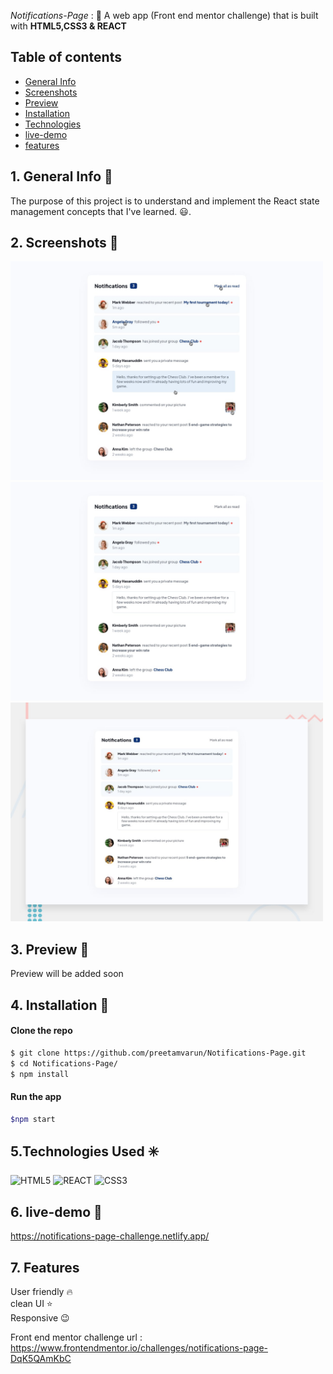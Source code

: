 *Notifications-Page* : :jack_o_lantern:
A web app (Front end mentor challenge) that is built with **HTML5,CSS3 & REACT**  

## Table of contents
- [General Info](#generalInfo)
- [Screenshots](#screenshots)
- [Preview](#preview)
- [Installation](#Installation)
- [Technologies](#Tech)
- [live-demo](#live-demo)
- [features](#features)

<a name = "generalInfo"> </a>
## 1. General Info 📝
The purpose of this project is to understand and implement the React state management concepts that I've learned. :smiley:.

<a name = "screenshots"> </a>
## 2. Screenshots 📸
<img src = "design/active-states.jpg" alt = "active-state" height = 350 width = 500>
<img src = "design/desktop-design.jpg" alt = "desktop-design" height = 350 width = 500>
<img src = "design/desktop-preview.jpg" alt = "desktop-preview" height = 350 width = 500>

<a name = "preview"> </a>
## 3. Preview 🎥
Preview will be added soon

<a name = "Installation"> </a>
## 4. Installation 📀

#### Clone the repo

```sh
$ git clone https://github.com/preetamvarun/Notifications-Page.git
$ cd Notifications-Page/
$ npm install
```

#### Run the app
```sh
$npm start
```

<a name = "Tech"> </a>
## 5.Technologies Used ✳️

![HTML5](https://img.shields.io/badge/html5-%231572B6.svg?style=for-the-badge&logo=html5&logoColor=orange)
![REACT](https://img.shields.io/badge/react-%231572B6.svg?style=for-the-badge&logo=react&logoColor=violet)
![CSS3](https://img.shields.io/badge/css3-%231572B6.svg?style=for-the-badge&logo=css3&logoColor=white)

<a name = "live-demo"> </a>
## 6. live-demo 👾
 https://notifications-page-challenge.netlify.app/


<a name = "features"> </a>
## 7. Features
User friendly 🔥 <br>
clean UI ⭐ <br>
Responsive 😉

Front end mentor challenge url : https://www.frontendmentor.io/challenges/notifications-page-DqK5QAmKbC


